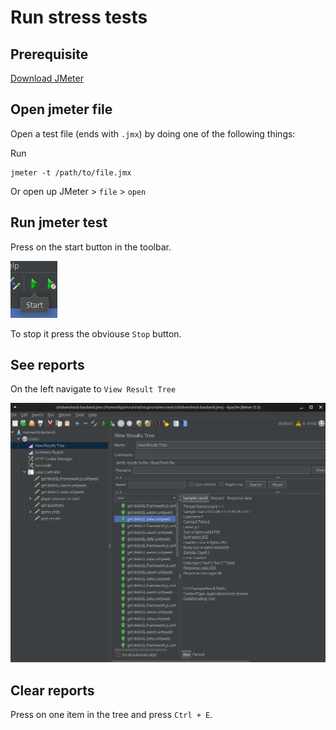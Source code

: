 # Run stress tests

## Prerequisite

[Download JMeter](https://jmeter.apache.org/download_jmeter.cgi)

## Open jmeter file

Open a test file (ends with `.jmx`) by doing one of the following things:

Run

```
jmeter -t /path/to/file.jmx
```

Or open up JMeter > `file` > `open`

## Run jmeter test

Press on the start button in the toolbar.

<img src="images/start.png" />

To stop it press the obviouse `Stop` button.

## See reports

On the left navigate to `View Result Tree`

<img src="images/report.png" />

## Clear reports

Press on one item in the tree and press `Ctrl + E`.
